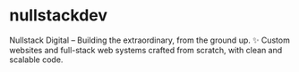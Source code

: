 # nullstackdev
Nullstack Digital – Building the extraordinary, from the ground up. ✨   Custom websites and full-stack web systems crafted from scratch, with clean and scalable code.
